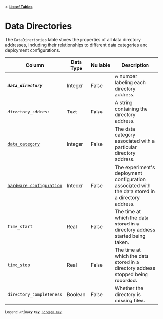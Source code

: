 <sup>**← [List of Tables](tables.md)**</sup>

# Data Directories

The `DataDirectories` table stores the properties of all data directory addresses, including their relationships to different data categories and deployment configurations.

| Column                                                 | Data Type | Nullable | Description                                                                                       |
| ------------------------------------------------------ | ----------| -------- | ------------------------------------------------------------------------------------------------- |
| ***`data_directory`***                                 | Integer   | False    | A number labeling each directory address.                                                         |
| `directory_address`                                    | Text      | False    | A string containing the directory address.                                                        |
| [`data_category`](data_categories.md)                  | Integer   | False    | The data category associated with a particular directory address.                                 |
| [`hardware_configuration`](hardware_configurations.md) | Integer   | False    | The experiment's deployment configuration associated with the data stored in a directory address. |
| `time_start`                                           | Real      | False    | The time at which the data stored in a directory address started being taken.                     |
| `time_stop`                                            | Real      | False    | The time at which the data stored in a directory address stopped being recorded.                  |
| `directory_completeness`                               | Boolean   | False    | Whether the directory is missing files.                                                           |

<sup>Legend: ***`Primary Key`***, [`Foreign Key`](data_directories.md).</sup>
